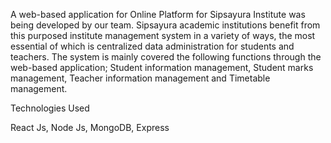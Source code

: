 A web-based application for Online Platform for Sipsayura Institute was being developed by our team. Sipsayura academic institutions benefit from this purposed institute management system in a variety of ways, the most essential of which is centralized data administration for students and teachers. The system is mainly covered the following functions through the web-based application; Student information management, Student marks management, Teacher information management and Timetable management.  



Technologies Used

   React Js, 
   Node Js, 
   MongoDB,
   Express
